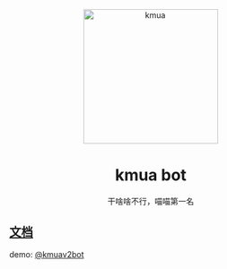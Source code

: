 <div align="center">
<img src="https://t.me/i/userpic/320/kmuav2bot.jpg" alt="kmua" width="240">

# kmua bot

干啥啥不行，喵喵第一名
</div>


## [文档](https://kmua.unv.app)

demo: [@kmuav2bot](https://t.me/kmuav2bot)